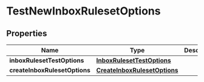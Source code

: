 
# TestNewInboxRulesetOptions

## Properties
Name | Type | Description | Notes
------------ | ------------- | ------------- | -------------
**inboxRulesetTestOptions** | [**InboxRulesetTestOptions**](InboxRulesetTestOptions) |  | 
**createInboxRulesetOptions** | [**CreateInboxRulesetOptions**](CreateInboxRulesetOptions) |  | 



